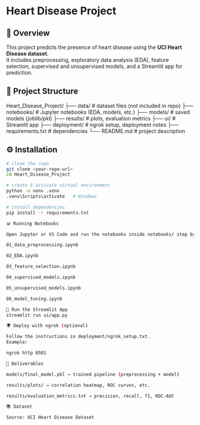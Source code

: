 # Heart Disease Project

## 📌 Overview
This project predicts the presence of heart disease using the **UCI Heart Disease dataset**.  
It includes preprocessing, exploratory data analysis (EDA), feature selection, supervised and unsupervised models, and a Streamlit app for prediction.

## 📂 Project Structure
Heart_Disease_Project/
├── data/ # dataset files (not included in repo)
├── notebooks/ # Jupyter notebooks (EDA, models, etc.)
├── models/ # saved models (joblib/pkl)
├── results/ # plots, evaluation metrics
├── ui/ # Streamlit app
├── deployment/ # ngrok setup, deployment notes
├── requirements.txt # dependencies
└── README.md # project description


## ⚙️ Installation
```bash
# clone the repo
git clone <your-repo-url>
cd Heart_Disease_Project

# create & activate virtual environment
python -m venv .venv
.venv\Scripts\activate   # Windows

# install dependencies
pip install -r requirements.txt

📊 Running Notebooks

Open Jupyter or VS Code and run the notebooks inside notebooks/ step by step:

01_data_preprocessing.ipynb

02_EDA.ipynb

03_feature_selection.ipynb

04_supervised_models.ipynb

05_unsupervised_models.ipynb

06_model_tuning.ipynb

🚀 Run the Streamlit App
streamlit run ui/app.py

🌍 Deploy with ngrok (optional)

Follow the instructions in deployment/ngrok_setup.txt.
Example:

ngrok http 8501

📑 Deliverables

models/final_model.pkl → trained pipeline (preprocessing + model)

results/plots/ → correlation heatmap, ROC curves, etc.

results/evaluation_metrics.txt → precision, recall, f1, ROC-AUC

📚 Dataset

Source: UCI Heart Disease Dataset